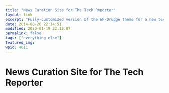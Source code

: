 ```yaml
---
title: "News Curation Site for The Tech Reporter"
layout: link
excerpt: "Fully-customized version of the WP-Drudge theme for a new tech news site. "
date: 2014-08-26 22:14:51
modified: 2020-01-19 22:12:07
permalink: false
tags: ["everything else"]
featured_img: 
wpid: 4611
---
```


# News Curation Site for The Tech Reporter

